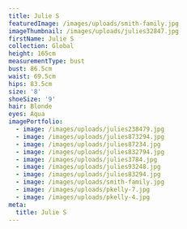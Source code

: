 ```yaml
---
title: Julie S
featuredImage: /images/uploads/smith-family.jpg
imageThumbnail: /images/uploads/julies32847.jpg
firstName: Julie S
collection: Global
height: 165cm
measurementType: bust
bust: 86.5cm
waist: 69.5cm
hips: 83.5cm
size: '8'
shoeSize: '9'
hair: Blonde
eyes: Aqua
imagePortfolio:
  - image: /images/uploads/julies238479.jpg
  - image: /images/uploads/julies873294.jpg
  - image: /images/uploads/julies87234.jpg
  - image: /images/uploads/julies832794.jpg
  - image: /images/uploads/julies3784.jpg
  - image: /images/uploads/julies93248.jpg
  - image: /images/uploads/julies83294.jpg
  - image: /images/uploads/smith-family.jpg
  - image: /images/uploads/pkelly-7.jpg
  - image: /images/uploads/pkelly-4.jpg
meta:
  title: Julie S
---
```


